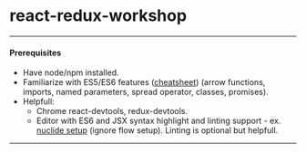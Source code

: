 # react-redux-workshop

---

#### Prerequisites

+ Have node/npm installed.
+ Familiarize with ES5/ES6 features ([cheatsheet][es6-cheatsheet]) (arrow functions, imports, named parameters, spread operator, classes, promises).
+ Helpfull:
  - Chrome react-devtools, redux-devtools.
  - Editor with ES6 and JSX syntax highlight and linting support - ex. [nuclide setup][nuclide-setup] (ignore flow setup). Linting is optional but helpfull.

---
[es6-cheatsheet]: https://github.com/DrkSephy/es6-cheatsheet
[nuclide-setup]: https://egghead.io/lessons/react-setup-nuclide-to-use-flow-and-eslint-mac
